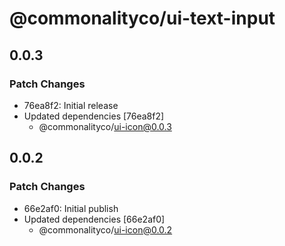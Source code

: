 # @commonalityco/ui-text-input

## 0.0.3

### Patch Changes

- 76ea8f2: Initial release
- Updated dependencies [76ea8f2]
  - @commonalityco/ui-icon@0.0.3

## 0.0.2

### Patch Changes

- 66e2af0: Initial publish
- Updated dependencies [66e2af0]
  - @commonalityco/ui-icon@0.0.2
